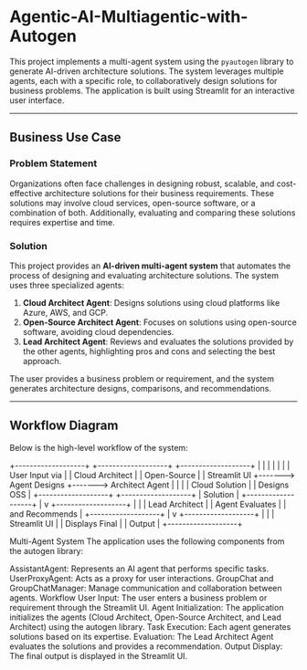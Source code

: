 # Agentic-AI-Multiagentic-with-Autogen

This project implements a multi-agent system using the `pyautogen` library to generate AI-driven architecture solutions. The system leverages multiple agents, each with a specific role, to collaboratively design solutions for business problems. The application is built using Streamlit for an interactive user interface.

---

## Business Use Case

### Problem Statement
Organizations often face challenges in designing robust, scalable, and cost-effective architecture solutions for their business requirements. These solutions may involve cloud services, open-source software, or a combination of both. Additionally, evaluating and comparing these solutions requires expertise and time.

### Solution
This project provides an **AI-driven multi-agent system** that automates the process of designing and evaluating architecture solutions. The system uses three specialized agents:
1. **Cloud Architect Agent**: Designs solutions using cloud platforms like Azure, AWS, and GCP.
2. **Open-Source Architect Agent**: Focuses on solutions using open-source software, avoiding cloud dependencies.
3. **Lead Architect Agent**: Reviews and evaluates the solutions provided by the other agents, highlighting pros and cons and selecting the best approach.

The user provides a business problem or requirement, and the system generates architecture designs, comparisons, and recommendations.

---

## Workflow Diagram

Below is the high-level workflow of the system:

+-------------------+       +-------------------+       +-------------------+
|                   |       |                   |       |                   |
|  User Input via   |       |  Cloud Architect  |       |  Open-Source      |
|  Streamlit UI     +------->  Agent Designs    +------->  Architect Agent  |
|                   |       |  Cloud Solution   |       |  Designs OSS      |
+-------------------+       +-------------------+       |  Solution         |
                                                        +-------------------+
                                                               |
                                                               v
                                                      +-------------------+
                                                      |                   |
                                                      |  Lead Architect   |
                                                      |  Agent Evaluates  |
                                                      |  and Recommends   |
                                                      +-------------------+
                                                               |
                                                               v
                                                      +-------------------+
                                                      |                   |
                                                      |  Streamlit UI     |
                                                      |  Displays Final   |
                                                      |  Output           |
                                                      +-------------------+

Multi-Agent System
The application uses the following components from the autogen library:

AssistantAgent: Represents an AI agent that performs specific tasks.
UserProxyAgent: Acts as a proxy for user interactions.
GroupChat and GroupChatManager: Manage communication and collaboration between agents.
Workflow
User Input: The user enters a business problem or requirement through the Streamlit UI.
Agent Initialization: The application initializes the agents (Cloud Architect, Open-Source Architect, and Lead Architect) using the autogen library.
Task Execution: Each agent generates solutions based on its expertise.
Evaluation: The Lead Architect Agent evaluates the solutions and provides a recommendation.
Output Display: The final output is displayed in the Streamlit UI.
